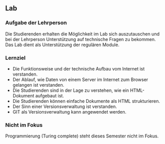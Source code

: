 ## Lab

### Aufgabe der Lehrperson
Die Studierenden erhalten die Möglichkeit im Lab sich auszutauschen und bei der Lehrperson Unterstützung auf technische Fragen zu bekommen. Das Lab dient als Unterstützung der regulären Module.

### Lernziel

* Die Funktionsweise und der technische Aufbau vom Internet ist verstanden.
* Der Ablauf, wie Daten von einem Server im Internet zum Browser gelangen ist verstanden.
* Die Studierenden sind in der Lage zu verstehen, wie ein HTML-Dokument aufgebaut ist.
* Die Studierenden können einfache Dokumente als HTML strukturieren.
* Der Sinn einer Versionsverwaltung ist verstanden.
* GIT als Versionsverwaltung kann angewendet werden.

### Nicht im Fokus
Programmierung (Turing complete) steht dieses Semester nicht im Fokus.
